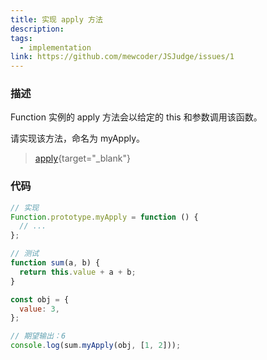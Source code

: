 ```yaml
---
title: 实现 apply 方法
description:
tags:
  - implementation
link: https://github.com/mewcoder/JSJudge/issues/1
---
```


### 描述

Function 实例的 apply 方法会以给定的 this 和参数调用该函数。

请实现该方法，命名为 myApply。

> [apply](https://developer.mozilla.org/zh-CN/docs/Web/JavaScript/Reference/Global_Objects/Function/apply){target="\_blank"}

### 代码

```js
// 实现
Function.prototype.myApply = function () {
  // ...
};

// 测试
function sum(a, b) {
  return this.value + a + b;
}

const obj = {
  value: 3,
};

// 期望输出：6
console.log(sum.myApply(obj, [1, 2]));
```
